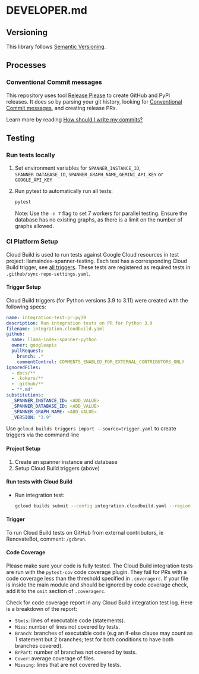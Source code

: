 # DEVELOPER.md

## Versioning

This library follows [Semantic Versioning](http://semver.org/).

## Processes

### Conventional Commit messages

This repository uses tool [Release Please](https://github.com/googleapis/release-please) to create GitHub and PyPi releases. It does so by parsing your
git history, looking for [Conventional Commit messages](https://www.conventionalcommits.org/),
and creating release PRs.

Learn more by reading [How should I write my commits?](https://github.com/googleapis/release-please?tab=readme-ov-file#how-should-i-write-my-commits)

## Testing

### Run tests locally

1. Set environment variables for `SPANNER_INSTANCE_ID`, `SPANNER_DATABASE_ID`, `SPANNER_GRAPH_NAME`, `GEMINI_API_KEY` or `GOOGLE_API_KEY`

2. Run pytest to automatically run all tests:

    ```bash
    pytest
    ```

    Note: Use the `-n 7` flag to set 7 workers for parallel testing. Ensure the database has no existing graphs, as there is a limit on the number of graphs allowed.

### CI Platform Setup

Cloud Build is used to run tests against Google Cloud resources in test project: llamaindex-spanner-testing.
Each test has a corresponding Cloud Build trigger, see [all triggers][triggers].
These tests are registered as required tests in `.github/sync-repo-settings.yaml`.

#### Trigger Setup

Cloud Build triggers (for Python versions 3.9 to 3.11) were created with the following specs:

```YAML
name: integration-test-pr-py39
description: Run integration tests on PR for Python 3.9
filename: integration.cloudbuild.yaml
github:
  name: llama-index-spanner-python
  owner: googleapis
  pullRequest:
    branch: .*
    commentControl: COMMENTS_ENABLED_FOR_EXTERNAL_CONTRIBUTORS_ONLY
ignoredFiles:
  - docs/**
  - .kokoro/**
  - .github/**
  - "*.md"
substitutions:
  _SPANNER_INSTANCE_ID: <ADD_VALUE>
  _SPANNER_DATABASE_ID: <ADD_VALUE>
  _SPANNER_GRAPH_NAME: <ADD_VALUE>
  _VERSION: "3.9"
```

Use `gcloud builds triggers import --source=trigger.yaml` to create triggers via the command line

#### Project Setup

1. Create an spanner instance and database
1. Setup Cloud Build triggers (above)

#### Run tests with Cloud Build

* Run integration test:

    ```bash
    gcloud builds submit --config integration.cloudbuild.yaml --region us-central1 --substitutions=_SPANNER_INSTANCE_ID=$_SPANNER_INSTANCE_ID
    ```

#### Trigger

To run Cloud Build tests on GitHub from external contributors, ie RenovateBot, comment: `/gcbrun`.

#### Code Coverage
Please make sure your code is fully tested. The Cloud Build integration tests are run with the `pytest-cov` code coverage plugin. They fail for PRs with a code coverage less than the threshold specified in `.coveragerc`.  If your file is inside the main module and should be ignored by code coverage check, add it to the `omit` section of `.coveragerc`.

Check for code coverage report in any Cloud Build integration test log.
Here is a breakdown of the report:
- `Stmts`:  lines of executable code (statements).
- `Miss`: number of lines not covered by tests.
- `Branch`: branches of executable code (e.g an if-else clause may count as 1 statement but 2 branches; test for both conditions to have both branches covered).
- `BrPart`: number of branches not covered by tests.
- `Cover`: average coverage of files.
- `Missing`: lines that are not covered by tests.


[triggers]: https://console.cloud.google.com/cloud-build/triggers?e=13802955&project=llamaindex-spanner-testing